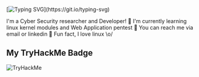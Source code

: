 [![Typing SVG](https://readme-typing-svg.herokuapp.com/?lines=Hi!+I+am+VTran;)](https://git.io/typing-svg)


I'm a Cyber Security researcher and Developer!
    🍑 I'm currently learning linux kernel modules and Web Application pentest
    🍉 You can reach me via email or linkedin
    🍖 Fun fact, I love linux \o/

## My TryHackMe Badge <br />
<img src="https://tryhackme-badges.s3.amazonaws.com/vt196886.png" alt="TryHackMe">
